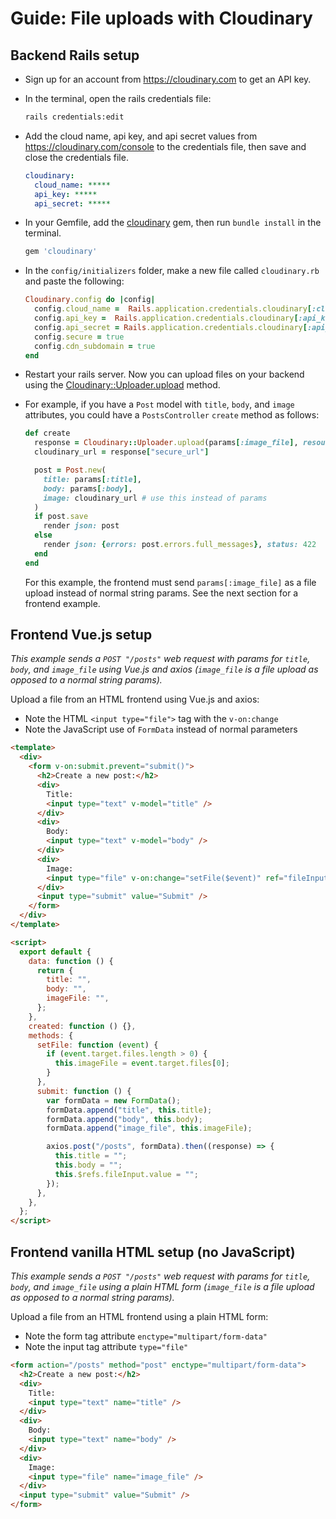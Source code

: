 # Guide: File uploads with Cloudinary

## Backend Rails setup

- Sign up for an account from https://cloudinary.com to get an API key.

- In the terminal, open the rails credentials file:

  ```bash
  rails credentials:edit
  ```

- Add the cloud name, api key, and api secret values from https://cloudinary.com/console to the credentials file, then save and close the credentials file.

  ```yml
  cloudinary:
    cloud_name: *****
    api_key: *****
    api_secret: *****
  ```

- In your Gemfile, add the [cloudinary](https://github.com/cloudinary/cloudinary_gem) gem, then run `bundle install` in the terminal.

  ```ruby
  gem 'cloudinary'
  ```

- In the `config/initializers` folder, make a new file called `cloudinary.rb` and paste the following:

  ```ruby
  Cloudinary.config do |config|
    config.cloud_name =  Rails.application.credentials.cloudinary[:cloud_name]
    config.api_key =  Rails.application.credentials.cloudinary[:api_key]
    config.api_secret = Rails.application.credentials.cloudinary[:api_secret]
    config.secure = true
    config.cdn_subdomain = true
  end
  ```

- Restart your rails server. Now you can upload files on your backend using the [Cloudinary::Uploader.upload](https://cloudinary.com/documentation/rails_image_and_video_upload#rails_image_upload) method.

- For example, if you have a `Post` model with `title`, `body`, and `image` attributes, you could have a `PostsController` `create` method as follows:

  ```ruby
  def create
    response = Cloudinary::Uploader.upload(params[:image_file], resource_type: :auto)
    cloudinary_url = response["secure_url"]

    post = Post.new(
      title: params[:title],
      body: params[:body],
      image: cloudinary_url # use this instead of params
    )
    if post.save
      render json: post
    else
      render json: {errors: post.errors.full_messages}, status: 422
    end
  end
  ```

  For this example, the frontend must send `params[:image_file]` as a file upload instead of normal string params. See the next section for a frontend example.

## Frontend Vue.js setup

_This example sends a `POST "/posts"` web request with params for `title`, `body`, and `image_file` using Vue.js and axios (`image_file` is a file upload as opposed to a normal string params)._

Upload a file from an HTML frontend using Vue.js and axios:

- Note the HTML `<input type="file">` tag with the `v-on:change`
- Note the JavaScript use of `FormData` instead of normal parameters

```html
<template>
  <div>
    <form v-on:submit.prevent="submit()">
      <h2>Create a new post:</h2>
      <div>
        Title:
        <input type="text" v-model="title" />
      </div>
      <div>
        Body:
        <input type="text" v-model="body" />
      </div>
      <div>
        Image:
        <input type="file" v-on:change="setFile($event)" ref="fileInput" />
      </div>
      <input type="submit" value="Submit" />
    </form>
  </div>
</template>

<script>
  export default {
    data: function () {
      return {
        title: "",
        body: "",
        imageFile: "",
      };
    },
    created: function () {},
    methods: {
      setFile: function (event) {
        if (event.target.files.length > 0) {
          this.imageFile = event.target.files[0];
        }
      },
      submit: function () {
        var formData = new FormData();
        formData.append("title", this.title);
        formData.append("body", this.body);
        formData.append("image_file", this.imageFile);

        axios.post("/posts", formData).then((response) => {
          this.title = "";
          this.body = "";
          this.$refs.fileInput.value = "";
        });
      },
    },
  };
</script>
```

## Frontend vanilla HTML setup (no JavaScript)

_This example sends a `POST "/posts"` web request with params for `title`, `body`, and `image_file` using a plain HTML form (`image_file` is a file upload as opposed to a normal string params)._

Upload a file from an HTML frontend using a plain HTML form:

- Note the form tag attribute `enctype="multipart/form-data"`
- Note the input tag attribute `type="file"`

```html
<form action="/posts" method="post" enctype="multipart/form-data">
  <h2>Create a new post:</h2>
  <div>
    Title:
    <input type="text" name="title" />
  </div>
  <div>
    Body:
    <input type="text" name="body" />
  </div>
  <div>
    Image:
    <input type="file" name="image_file" />
  </div>
  <input type="submit" value="Submit" />
</form>
```
